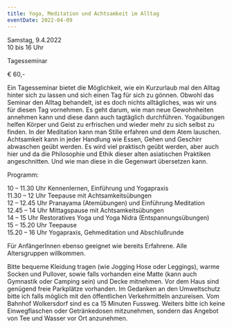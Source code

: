 ```yaml
---
title: Yoga, Meditation und Achtsamkeit im Alltag
eventDate: 2022-04-09
---
```

Samstag, 9.4.2022  
10 bis 16 Uhr 

Tagesseminar

€ 60,-


Ein Tagesseminar bietet die Möglichkeit, wie ein Kurzurlaub mal den Alltag hinter sich zu lassen und sich einen Tag für sich zu gönnen. Obwohl das Seminar den Alltag behandelt, ist es doch nichts alltägliches, was wir uns für diesen Tag vornehmen. Es geht darum, wie man neue Gewohnheiten annehmen kann und diese dann auch tagtäglich durchführen. Yogaübungen helfen Körper und Geist zu erfrischen und wieder mehr zu sich selbst zu finden. In der Meditation kann man Stille erfahren und dem Atem lauschen. Achtsamkeit kann in jeder Handlung wie Essen, Gehen und Geschirr abwaschen geübt werden. Es wird viel praktisch geübt werden, aber auch hier und da die Philosophie und Ethik dieser alten asiatischen Praktiken angeschnitten. Und wie man diese in die Gegenwart übersetzen kann.


Programm:

10 – 11.30 Uhr Kennenlernen, Einführung und Yogapraxis  
11.30 – 12 Uhr Teepause mit Achtsamkeitsübungen  
12 – 12.45 Uhr Pranayama (Atemübungen) und Einführung Meditation  
12.45 – 14 Uhr Mittagspause mit Achtsamkeitsübungen  
14 – 15 Uhr Restoratives Yoga und Yoga Nidra (Entspannungsübungen)  
15 – 15.20 Uhr Teepause  
15.20 – 16 Uhr Yogapraxis, Gehmeditation und Abschlußrunde  


Für AnfängerInnen ebenso geeignet wie bereits Erfahrene. Alle Altersgruppen willkommen.


Bitte bequeme Kleidung tragen (wie Jogging Hose oder Leggings), warme Socken und Pullover, sowie falls vorhanden eine Matte (kann auch Gymnastik oder Camping sein) und Decke mitnehmen. Vor dem Haus sind genügend freie Parkplätze vorhanden. Im Gedanken an den Umweltschutz bitte ich falls möglich mit den öffentlichen Verkehrmitteln anzureisen. Vom Bahnhof Wolkersdorf sind es ca 15 Minuten Fussweg. Weiters bitte ich keine Einwegflaschen oder Getränkedosen mitzunehmen, sondern das Angebot von Tee und Wasser vor Ort anzunehmen.